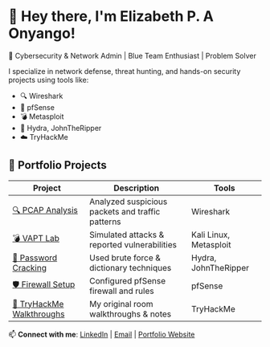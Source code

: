 # 👋 Hey there, I'm Elizabeth P. A Onyango!

🎯 Cybersecurity & Network Admin | Blue Team Enthusiast | Problem Solver

I specialize in network defense, threat hunting, and hands-on security projects using tools like:

- 🔍 Wireshark
- 🧱 pfSense
- 💣 Metasploit
- 🔐 Hydra, JohnTheRipper
- ☁️ TryHackMe

## 🚀 Portfolio Projects

| Project | Description | Tools |
|--------|-------------|-------|
| [🔍 PCAP Analysis](https://github.com/YourUsername/pcap-analysis) | Analyzed suspicious packets and traffic patterns | Wireshark |
| [💣 VAPT Lab](https://github.com/ninahonyango/VAPT) | Simulated attacks & reported vulnerabilities | Kali Linux, Metasploit |
| [🔐 Password Cracking](https://github.com/YourUsername/password-cracking) | Used brute force & dictionary techniques | Hydra, JohnTheRipper |
| [🛡️ Firewall Setup](https://github.com/YourUsername/pfsense-firewall) | Configured pfSense firewall and rules | pfSense |
| [🧠 TryHackMe Walkthroughs](https://github.com/YourUsername/thm-walkthroughs) | My original room walkthroughs & notes | TryHackMe |

📫 **Connect with me**: [LinkedIn](#) | [Email](#) | [Portfolio Website](#)
